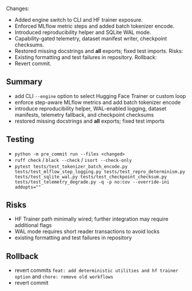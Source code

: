 Changes:
- Added engine switch to CLI and HF trainer exposure.
- Enforced MLflow metric steps and added batch tokenizer encode.
- Introduced reproducibility helper and SQLite WAL mode.
- Capability-gated telemetry, dataset manifest writer, checkpoint checksums.
- Restored missing docstrings and __all__ exports; fixed test imports.
Risks:
- Existing formatting and test failures in repository.
Rollback:
- Revert commit.

## Summary
- add CLI `--engine` option to select Hugging Face Trainer or custom loop
- enforce step-aware MLflow metrics and add batch tokenizer encode
- introduce reproducibility helper, WAL-enabled logging, dataset manifests, telemetry fallback, and checkpoint checksums
- restored missing docstrings and __all__ exports; fixed test imports

## Testing
- `python -m pre_commit run --files <changed>`
- `ruff check` / `black --check` / `isort --check-only`
- `pytest tests/test_tokenizer_batch_encode.py tests/test_mlflow_step_logging.py tests/test_repro_determinism.py tests/test_sqlite_wal.py tests/test_checkpoint_checksum.py tests/test_telemetry_degrade.py -q -p no:cov --override-ini addopts=""`

## Risks
- HF Trainer path minimally wired; further integration may require additional flags
- WAL mode requires short reader transactions to avoid locks
- existing formatting and test failures in repository

## Rollback
- revert commits `feat: add deterministic utilities and hf trainer option` and `chore: remove old workflows`
- revert commit
